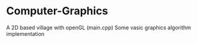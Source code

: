 # Computer-Graphics
A 2D based village with openGL (main.cpp)
Some vasic graphics algorithm implementation
